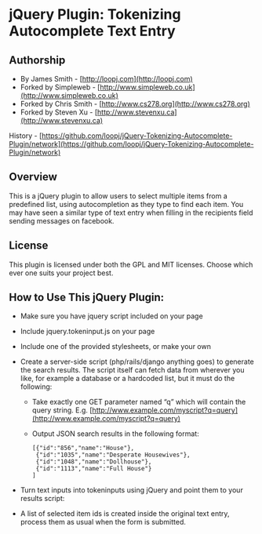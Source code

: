 jQuery Plugin: Tokenizing Autocomplete Text Entry
=================================================

Authorship
----------
* By James Smith - [http://loopj.com](http://loopj.com)
* Forked by Simpleweb - [http://www.simpleweb.co.uk](http://www.simpleweb.co.uk)
* Forked by Chris Smith - [http://www.cs278.org](http://www.cs278.org)
* Forked by Steven Xu - [http://www.stevenxu.ca](http://www.stevenxu.ca)

History - [https://github.com/loopj/jQuery-Tokenizing-Autocomplete-Plugin/network](https://github.com/loopj/jQuery-Tokenizing-Autocomplete-Plugin/network)

Overview
--------
This is a jQuery plugin to allow users to select multiple items from a predefined list, using autocompletion as they type to find each item. You may have seen a similar type of text entry when filling in the recipients field sending messages on facebook.


License
-------
This plugin is licensed under both the GPL and MIT licenses. Choose which ever one suits your project best.


How to Use This jQuery Plugin:
------------------------------
* Make sure you have jquery script included on your page
* Include jquery.tokeninput.js on your page
* Include one of the provided stylesheets, or make your own
* Create a server-side script (php/rails/django anything goes) to generate the search results.
  The script itself can fetch data from wherever you like, for example a database or a hardcoded list, but it must do the following:
  * Take exactly one GET parameter named “q” which will contain the query string. E.g. [http://www.example.com/myscript?q=query](http://www.example.com/myscript?q=query)
  * Output JSON search results in the following format:

        [{"id":"856","name":"House"},
         {"id":"1035","name":"Desperate Housewives"},
         {"id":"1048","name":"Dollhouse"},
         {"id":"1113","name":"Full House"}
        ]

* Turn text inputs into tokeninputs using jQuery and point them to your results script:

    <script type="text/javascript">
    $(document).ready(function () {
      $("#my-text-input").tokenInput("/url/to/your/script/");
    });
    </script>

* A list of selected item ids is created inside the original text entry, process them as usual when the form is submitted.

